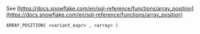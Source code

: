See [https://docs.snowflake.com/en/sql-reference/functions/array_position](https://docs.snowflake.com/en/sql-reference/functions/array_position)
```
ARRAY_POSITION( <variant_expr> , <array> )
```
